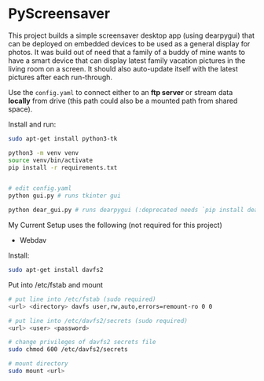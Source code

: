 # PyScreensaver

This project builds a simple screensaver desktop app (using dearpygui) that can be deployed on embedded devices to 
be used as a general display for photos. It was build out of need that a family of a buddy of mine wants to have a smart
device that can display latest family vacation pictures in the living room on a screen. 
It should also auto-update itself with the latest pictures after each run-through. 

Use the `config.yaml` to connect either to an **ftp server** or stream data **locally** from drive (this path could also be a mounted path from shared space).


Install and run:

```bash
sudo apt-get install python3-tk

python3 -m venv venv
source venv/bin/activate
pip install -r requirements.txt


# edit config.yaml
python gui.py # runs tkinter gui

python dear_gui.py # runs dearpygui (:deprecated needs `pip install dearpygui`)
```


My Current Setup uses the following (not required for this project)

- Webdav

Install:
```bash
sudo apt-get install davfs2
```

Put into /etc/fstab and mount
```bash
# put line into /etc/fstab (sudo required)
<url> <directory> davfs user,rw,auto,errors=remount-ro 0 0

# put line into /etc/davfs2/secrets (sudo required)
<url> <user> <password>

# change privileges of davfs2 secrets file
sudo chmod 600 /etc/davfs2/secrets

# mount directory
sudo mount <url>
```
